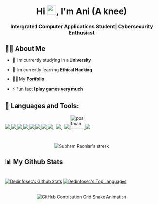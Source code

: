 <h1 align="center">Hi <img src="https://raw.githubusercontent.com/MartinHeinz/MartinHeinz/master/wave.gif" width="30px">, I'm Ani (A knee)</h1>
<h3 align="center">Intergrated Computer Applications Student| Cybersecurity Enthusiast </h3>


## 🙋‍♂️ About Me

- 🔭 I'm currently studying in a **University**

- 🌱 I’m currently learning **Ethical Hacking**

- 👨‍💻 My **[Portfolio](https://ani-portfolio-git-main-a-knee09s-projects.vercel.app/)** 

- ⚡ Fun fact **I play games very much**

## 🚀 Languages and Tools:

<p align="left"> 
    <a href="https://reactjs.org/" target="_blank"> <img src="https://img.icons8.com/color/48/000000/react-native.png"/> </a>
    <a href="https://www.php.net/" target="_blank"> <img src="https://img.icons8.com/offices/50/000000/php-logo.png"/> </a> 
    <a href="https://developer.mozilla.org/en-US/docs/Web/JavaScript" target="_blank"> <img src="https://img.icons8.com/color/48/000000/javascript.png"/> </a> 
    <a href="https://www.w3.org/html/" target="_blank"> <img src="https://img.icons8.com/color/48/000000/html-5.png"/> </a> 
    <a href="https://www.w3schools.com/css/" target="_blank"> <img src="https://img.icons8.com/color/48/000000/css3.png"/> </a> 
    <a href="https://getbootstrap.com" target="_blank"> <img src="https://img.icons8.com/color/48/000000/bootstrap.png"/> </a> 
    <a href="https://www.python.org" target="_blank"> <img src="https://img.icons8.com/color/48/000000/python.png"/> </a> 
    <a style="padding-right:8px;" href="https://nodejs.org" target="_blank"> <img src="https://img.icons8.com/color/48/000000/nodejs.png"/> </a> 
    <a style="padding-right:8px;" href="https://www.mysql.com/" target="_blank"> <img src="https://img.icons8.com/fluent/50/000000/mysql-logo.png"/> </a>
    <a href="https://firebase.google.com/" target="_blank"> <img src="https://img.icons8.com/color/48/000000/firebase.png"/> </a> 
    <a href="https://postman.com" target="_blank"> <img src="https://www.vectorlogo.zone/logos/getpostman/getpostman-icon.svg" alt="postman" width="45" height="45"/> </a>
    <a href="https://visualstudio.microsoft.com/vs/features/cplusplus/" target="_blank"> <img src="https://img.icons8.com/color/50/000000/c-plus-plus-logo.png"/> </a>
</p>

<br/>

<p align="center">
    <a href="https://github.com/SubhamRaoniar28/github-readme-streak-stats">
        <img title="🔥 Get streak stats for your profile at git.io/streak-stats" alt="Subham Raoniar's streak" src="https://github-readme-streak-stats.herokuapp.com/?user=0xdedinfosec&theme=black-ice&hide_border=true&stroke=0000&background=060A0CD0"/>
    </a>
</p>

## 📊 My Github Stats

  <br/>
    <a href="https://github.com/SubhamRaoniar28/github-readme-stats"><img alt="Dedinfosec's Github Stats" src="https://github-readme-stats.vercel.app/api?username=0xdedinfosec&show_icons=true&count_private=true&theme=react&hide_border=true&bg_color=0D1117" /></a>
  <a href="https://github.com/SubhamRaoniar28/github-readme-stats"><img alt="Dedinfosec's Top Languages" src="https://github-readme-stats.vercel.app/api/top-langs/?username=0xdedinfosec&langs_count=8&count_private=true&layout=compact&theme=react&hide_border=true&bg_color=0D1117" /></a>
  <br/>


<br/>
<br/>

<div align="center">
  <picture>
    <source media="(prefers-color-scheme: dark)" srcset="https://raw.githubusercontent.com/cxinu/cxinu/output/github-contribution-grid-snake-dark.svg">
    <source media="(prefers-color-scheme: light)" srcset="https://raw.githubusercontent.com/cxinu/cxinu/output/github-contribution-grid-snake.svg">
    <img alt="GitHub Contribution Grid Snake Animation" src="https://raw.githubusercontent.com/cxinu/cxinu/output/github-contribution-grid-snake.svg">
  </picture>
</div>

<br/>
<br/>









<!-- Proudly created with GPRM ( https://gprm.itsvg.in ) -->
